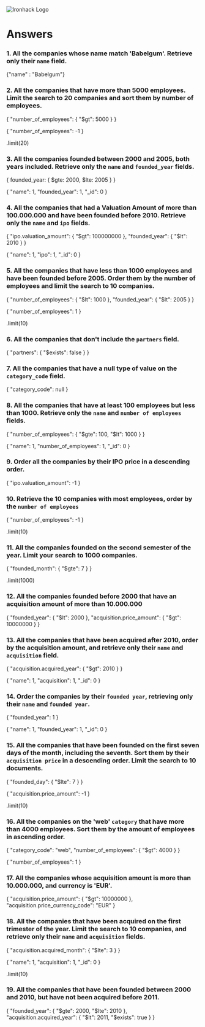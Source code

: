 ![Ironhack Logo](https://i.imgur.com/1QgrNNw.png)

# Answers

### 1. All the companies whose name match 'Babelgum'. Retrieve only their `name` field.

{"name" : "Babelgum"}

### 2. All the companies that have more than 5000 employees. Limit the search to 20 companies and sort them by **number of employees**.

{ "number_of_employees": { "$gt": 5000 } }

{ "number_of_employees": -1 }

.limit(20)

### 3. All the companies founded between 2000 and 2005, both years included. Retrieve only the `name` and `founded_year` fields.

{ founded_year: { $gte: 2000, $lte: 2005 } }

{ "name": 1, "founded_year": 1, "_id": 0 }


### 4. All the companies that had a Valuation Amount of more than 100.000.000 and have been founded before 2010. Retrieve only the `name` and `ipo` fields.

{ "ipo.valuation_amount": { "$gt": 100000000 }, "founded_year": { "$lt": 2010 } }

{ "name": 1, "ipo": 1, "_id": 0 }


### 5. All the companies that have less than 1000 employees and have been founded before 2005. Order them by the number of employees and limit the search to 10 companies.

{ "number_of_employees": { "$lt": 1000 }, "founded_year": { "$lt": 2005 } }

{ "number_of_employees": 1 }

.limit(10)

### 6. All the companies that don't include the `partners` field.

{ "partners": { "$exists": false } }

### 7. All the companies that have a null type of value on the `category_code` field.

{ "category_code": null }

### 8. All the companies that have at least 100 employees but less than 1000. Retrieve only the `name` and `number of employees` fields.

{ "number_of_employees": { "$gte": 100, "$lt": 1000 } }

{ "name": 1, "number_of_employees": 1, "_id": 0 }

### 9. Order all the companies by their IPO price in a descending order.

{ "ipo.valuation_amount": -1 }

### 10. Retrieve the 10 companies with most employees, order by the `number of employees`

{ "number_of_employees": -1 }

.limit(10)

### 11. All the companies founded on the second semester of the year. Limit your search to 1000 companies.

{ "founded_month": { "$gte": 7 } }

.limit(1000)

### 12. All the companies founded before 2000 that have an acquisition amount of more than 10.000.000

{ "founded_year": { "$lt": 2000 }, "acquisition.price_amount": { "$gt": 10000000 } }


### 13. All the companies that have been acquired after 2010, order by the acquisition amount, and retrieve only their `name` and `acquisition` field.

{ "acquisition.acquired_year": { "$gt": 2010 } }

{ "name": 1, "acquisition": 1, "_id": 0 }


### 14. Order the companies by their `founded year`, retrieving only their `name` and `founded year`.

{ "founded_year": 1 }

{ "name": 1, "founded_year": 1, "_id": 0 }


### 15. All the companies that have been founded on the first seven days of the month, including the seventh. Sort them by their `acquisition price` in a descending order. Limit the search to 10 documents.

{ "founded_day": { "$lte": 7 } }

{ "acquisition.price_amount": -1 }

.limit(10)

### 16. All the companies on the 'web' `category` that have more than 4000 employees. Sort them by the amount of employees in ascending order.

{ "category_code": "web", "number_of_employees": { "$gt": 4000 } }

{ "number_of_employees": 1 }


### 17. All the companies whose acquisition amount is more than 10.000.000, and currency is 'EUR'.

{ "acquisition.price_amount": { "$gt": 10000000 }, "acquisition.price_currency_code": "EUR" }



### 18. All the companies that have been acquired on the first trimester of the year. Limit the search to 10 companies, and retrieve only their `name` and `acquisition` fields.

{ "acquisition.acquired_month": { "$lte": 3 } }

{ "name": 1, "acquisition": 1, "_id": 0 }

.limit(10)

### 19. All the companies that have been founded between 2000 and 2010, but have not been acquired before 2011.


 {
    "founded_year": { "$gte": 2000, "$lte": 2010 }, 
    "acquisition.acquired_year": { "$lt": 2011, "$exists": true } 
  }

